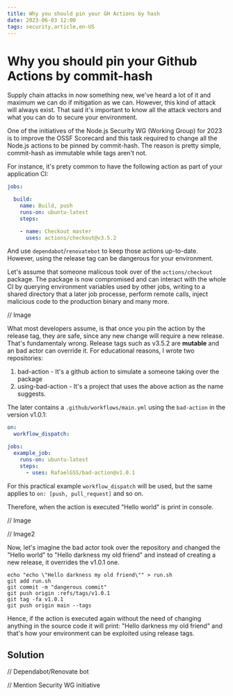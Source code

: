 ```yaml
---
title: Why you should pin your GH Actions by hash
date: 2023-06-03 12:00
tags: security,article,en-US
---
```


# Why you should pin your Github Actions by commit-hash

Supply chain attacks in now something new, we've heard a lot of it and maximum we can do
if mitigation as we can. However, this kind of attack will always exist. That said
it's important to know all the attack vectors and what you can do to secure your environment.

One of the initiatives of the Node.js Security WG (Working Group) for 2023 is to improve the
OSSF Scorecard and this task required to change all the Node.js actions to be pinned by commit-hash.
The reason is pretty simple, commit-hash as immutable while tags aren't not.

For instance, it's prety common to have the following action as part of your application CI:

```yml
jobs:

  build:
    name: Build, push
    runs-on: ubuntu-latest
    steps:

    - name: Checkout master
      uses: actions/checkout@v3.5.2
```

And use `dependabot`/`renovatebot` to keep those actions up-to-date.
However, using the release tag can be dangerous for your environment.

Let's assume that someone malicous took over of the `actions/checkout` package.
The package is now compromised and can interact with the whole CI by querying environment
variables used by other jobs, writing to a shared directory that a later job processe,
perform remote calls, inject malicious code to the production binary and many more.

// Image

What most developers assume, is that once you pin the action by the release tag, they are safe, since
any new change will require a new release. That's fundamentaly wrong. Release tags such as v3.5.2
are **mutable** and an bad actor can override it. For educational reasons, I wrote two repositories:

1. bad-action - It's a github action to simulate a someone taking over the package
2. using-bad-action - It's a project that uses the above action as the name suggests.

The later contains a `.github/workflows/main.yml` using the `bad-action` in the version v1.0.1:

```yaml
on:
  workflow_dispatch:

jobs:
  example_job:
    runs-on: ubuntu-latest
    steps:
      - uses: RafaelGSS/bad-action@v1.0.1
```

For this practical example `workflow_dispatch` will be used, but the same applies to `on: [push, pull_request]`
and so on.

Therefore, when the action is executed "Hello world" is print in console.

// Image

// Image2


Now, let's imagine the bad actor took over the repository and changed the "Hello world" to "Hello darkness my old friend"
and instead of creating a new release, it overrides the v1.0.1 one.

```console
echo "echo \"Hello darkness my old friend\"" > run.sh
git add run.sh
git commit -m "dangerous commit"
git push origin :refs/tags/v1.0.1
git tag -fa v1.0.1
git push origin main --tags
```

Hence, if the action is executed again without the need of changing anything in the source code it will print:
"Hello darkness my old friend" and that's how your environment can be exploited using release tags.

## Solution


// Dependabot/Renovate bot

// Mention Security WG initiative
